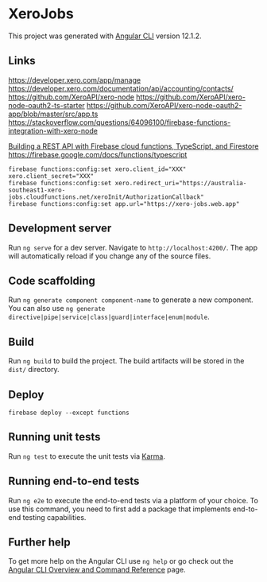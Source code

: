 # XeroJobs

This project was generated with [Angular CLI](https://github.com/angular/angular-cli) version 12.1.2.

## Links
https://developer.xero.com/app/manage
https://developer.xero.com/documentation/api/accounting/contacts/
https://github.com/XeroAPI/xero-node
https://github.com/XeroAPI/xero-node-oauth2-ts-starter
https://github.com/XeroAPI/xero-node-oauth2-app/blob/master/src/app.ts
https://stackoverflow.com/questions/64096100/firebase-functions-integration-with-xero-node

[Building a REST API with Firebase cloud functions, TypeScript, and Firestore](https://blog.logrocket.com/rest-api-firebase-cloud-functions-typescript-firestore/)
https://firebase.google.com/docs/functions/typescript

```
firebase functions:config:set xero.client_id="XXX" xero.client_secret="XXX"
firebase functions:config:set xero.redirect_uri="https://australia-southeast1-xero-jobs.cloudfunctions.net/xeroInit/AuthorizationCallback"
firebase functions:config:set app.url="https://xero-jobs.web.app"
```

## Development server

Run `ng serve` for a dev server. Navigate to `http://localhost:4200/`. The app will automatically reload if you change any of the source files.

## Code scaffolding

Run `ng generate component component-name` to generate a new component. You can also use `ng generate directive|pipe|service|class|guard|interface|enum|module`.

## Build

Run `ng build` to build the project. The build artifacts will be stored in the `dist/` directory.

## Deploy
`firebase deploy --except functions`

## Running unit tests

Run `ng test` to execute the unit tests via [Karma](https://karma-runner.github.io).

## Running end-to-end tests

Run `ng e2e` to execute the end-to-end tests via a platform of your choice. To use this command, you need to first add a package that implements end-to-end testing capabilities.

## Further help

To get more help on the Angular CLI use `ng help` or go check out the [Angular CLI Overview and Command Reference](https://angular.io/cli) page.
